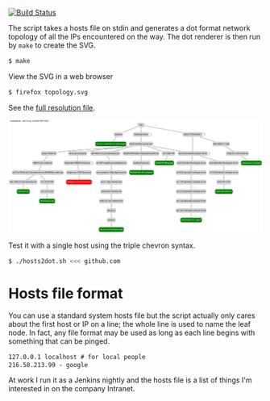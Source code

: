 [![Build
Status](https://travis-ci.org/deanturpin/hosts2dot.svg?branch=master)](https://travis-ci.org/deanturpin/hosts2dot)

The script takes a hosts file on stdin and generates a dot format
network topology of all the IPs encountered on the way. The dot renderer is then
run by ```make``` to create the SVG.
```bash
$ make
```

View the SVG in a web browser
```bash
$ firefox topology.svg
```

See the [full resolution file](topology.svg).

![](topology.svg)

Test it with a single host using the triple chevron syntax.
```bash
$ ./hosts2dot.sh <<< github.com
```

# Hosts file format
You can use a standard system hosts file but the script actually only cares
about the first host or IP on a line; the whole line is used to name the leaf
node. In fact, any file format may be used as long as each line begins with
something that can be pinged.

```
127.0.0.1 localhost # for local people
216.58.213.99 - google
```

At work I run it as a Jenkins nightly and the hosts file is a list of things I'm
interested in on the company Intranet.
